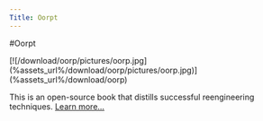```yaml
---
Title: Oorpt
---
```

#Oorpt
<div>[![/download/oorp/pictures/oorp.jpg](%assets_url%/download/oorp/pictures/oorp.jpg)](%assets_url%/download/oorp)</div>

This is an open-source book that distills successful reengineering techniques. [Learn more...](%assets_url%/download/oorp)
